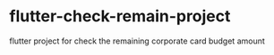 # flutter-check-remain-project
flutter project for check the remaining corporate card budget amount
